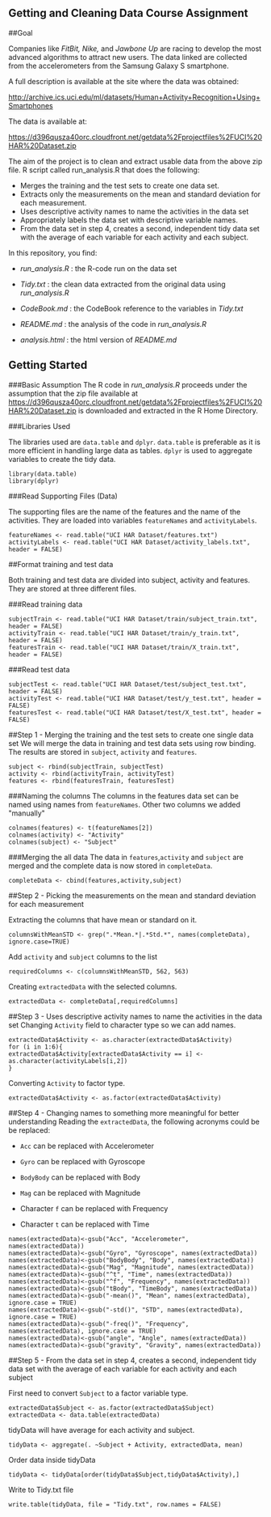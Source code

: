 Getting and Cleaning Data Course Assignment
---------------------------------------------------------------

##Goal

Companies like *FitBit, Nike,* and *Jawbone Up* are racing to develop the most advanced algorithms to attract new users. The data linked are collected from the accelerometers from the Samsung Galaxy S smartphone. 

A full description is available at the site where the data was obtained:  

<http://archive.ics.uci.edu/ml/datasets/Human+Activity+Recognition+Using+Smartphones>

The data is available at:

<https://d396qusza40orc.cloudfront.net/getdata%2Fprojectfiles%2FUCI%20HAR%20Dataset.zip>

The aim of the project is to clean and extract usable data from the above zip file. R script called run_analysis.R that does the following:
- Merges the training and the test sets to create one data set.
- Extracts only the measurements on the mean and standard deviation for each measurement. 
- Uses descriptive activity names to name the activities in the data set
- Appropriately labels the data set with descriptive variable names. 
- From the data set in step 4, creates a second, independent tidy data set with the average of each variable for each activity and each subject.

In this repository, you find:

- *run_analysis.R* : the R-code run on the data set

- *Tidy.txt* : the clean data extracted from the original data using *run_analysis.R*

- *CodeBook.md* : the CodeBook reference to the variables in *Tidy.txt*

- *README.md* : the analysis of the code in *run_analysis.R*

- *analysis.html* : the html version of *README.md*

## Getting Started

###Basic Assumption
The R code in *run_analysis.R* proceeds under the assumption that the zip file available at <https://d396qusza40orc.cloudfront.net/getdata%2Fprojectfiles%2FUCI%20HAR%20Dataset.zip> is downloaded and extracted in the R Home Directory.

###Libraries Used

The libraries used are `data.table` and `dplyr`. `data.table` is preferable as it is more efficient in handling large data as tables. `dplyr` is used to aggregate variables to create the tidy data.

```
library(data.table)
library(dplyr)
```

###Read Supporting Files (Data)

The supporting files are the name of the features and the name of the activities. They are loaded into variables `featureNames` and `activityLabels`.
```
featureNames <- read.table("UCI HAR Dataset/features.txt")
activityLabels <- read.table("UCI HAR Dataset/activity_labels.txt", header = FALSE)
```
##Format training and test data

Both training and test data are divided into subject, activity and features. They are stored at three different files. 

###Read training data
```
subjectTrain <- read.table("UCI HAR Dataset/train/subject_train.txt", header = FALSE)
activityTrain <- read.table("UCI HAR Dataset/train/y_train.txt", header = FALSE)
featuresTrain <- read.table("UCI HAR Dataset/train/X_train.txt", header = FALSE)
```

###Read test data
```
subjectTest <- read.table("UCI HAR Dataset/test/subject_test.txt", header = FALSE)
activityTest <- read.table("UCI HAR Dataset/test/y_test.txt", header = FALSE)
featuresTest <- read.table("UCI HAR Dataset/test/X_test.txt", header = FALSE)
```


##Step 1 - Merging the training and the test sets to create one single data set
We will merge the data in training and test data sets using row binding. The results are stored in `subject`, `activity` and `features`.
```
subject <- rbind(subjectTrain, subjectTest)
activity <- rbind(activityTrain, activityTest)
features <- rbind(featuresTrain, featuresTest)
```
###Naming the columns
The columns in the features data set can be named using names from `featureNames`. Other two columns we added "manually"

```
colnames(features) <- t(featureNames[2])
colnames(activity) <- "Activity"
colnames(subject) <- "Subject"
```

###Merging the all data
The data in `features`,`activity` and `subject` are merged and the complete data is now stored in `completeData`.

```
completeData <- cbind(features,activity,subject)
```

##Step 2 - Picking the measurements on the mean and standard deviation for each measurement

Extracting the columns that have mean or standard on it.
```
columnsWithMeanSTD <- grep(".*Mean.*|.*Std.*", names(completeData), ignore.case=TRUE)
```
Add `activity` and `subject` columns to the list 
```
requiredColumns <- c(columnsWithMeanSTD, 562, 563)
```
Creating `extractedData` with the selected columns. 
```
extractedData <- completeData[,requiredColumns]
```
##Step 3 - Uses descriptive activity names to name the activities in the data set
Changing `Activity` field to character type so we can add names.
```
extractedData$Activity <- as.character(extractedData$Activity)
for (i in 1:6){
extractedData$Activity[extractedData$Activity == i] <- as.character(activityLabels[i,2])
}
```
Converting `Activity` to factor type.
```{r}
extractedData$Activity <- as.factor(extractedData$Activity)
```
##Step 4 - Changing names to something more meaningful for better understanding
Reading the `extractedData`, the following acronyms could be be replaced:

- `Acc` can be replaced with Accelerometer

- `Gyro` can be replaced with Gyroscope

- `BodyBody` can be replaced with Body

- `Mag` can be replaced with Magnitude

- Character `f` can be replaced with Frequency

- Character `t` can be replaced with Time

```
names(extractedData)<-gsub("Acc", "Accelerometer", names(extractedData))
names(extractedData)<-gsub("Gyro", "Gyroscope", names(extractedData))
names(extractedData)<-gsub("BodyBody", "Body", names(extractedData))
names(extractedData)<-gsub("Mag", "Magnitude", names(extractedData))
names(extractedData)<-gsub("^t", "Time", names(extractedData))
names(extractedData)<-gsub("^f", "Frequency", names(extractedData))
names(extractedData)<-gsub("tBody", "TimeBody", names(extractedData))
names(extractedData)<-gsub("-mean()", "Mean", names(extractedData), ignore.case = TRUE)
names(extractedData)<-gsub("-std()", "STD", names(extractedData), ignore.case = TRUE)
names(extractedData)<-gsub("-freq()", "Frequency", names(extractedData), ignore.case = TRUE)
names(extractedData)<-gsub("angle", "Angle", names(extractedData))
names(extractedData)<-gsub("gravity", "Gravity", names(extractedData))
```

##Step 5 - From the data set in step 4, creates a second, independent tidy data set with the average of each variable for each activity and each subject

First need to convert `Subject` to a factor variable type. 
```
extractedData$Subject <- as.factor(extractedData$Subject)
extractedData <- data.table(extractedData)
```
tidyData will have average for each activity and subject.

```
tidyData <- aggregate(. ~Subject + Activity, extractedData, mean)
```
Order data inside tidyData
```
tidyData <- tidyData[order(tidyData$Subject,tidyData$Activity),]
```
Write to Tidy.txt file
```
write.table(tidyData, file = "Tidy.txt", row.names = FALSE)
```